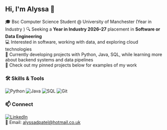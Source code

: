 ## Hi, I'm Alyssa 👋

<!--
**alyssa-patel/alyssa-patel** is a ✨ _special_ ✨ repository because its `README.md` (this file) appears on your GitHub profile.

Here are some ideas to get you started:

- 🔭 I’m currently working on ...
- 🌱 I’m currently learning ...
- 👯 I’m looking to collaborate on ...
- 🤔 I’m looking for help with ...
- 💬 Ask me about ...
- 📫 How to reach me: ...
- 😄 Pronouns: ...
- ⚡ Fun fact: ...
-->

🎓 Bsc Computer Science Student @ University of Manchester (Year in Industry )
🔍 Seeking a **Year in Industry 2026–27** placement in **Software or Data Engineering**  
💻 Interested in software, working with data, and exploring cloud technologies  
🌱 Currently developing projects with Python, Java, SQL, while learning more about backend systems and data pipelines  
📌 Check out my pinned projects below for examples of my work  


### 🛠 Skills & Tools
![Python](https://img.shields.io/badge/-Python-3776AB?logo=python&logoColor=white)
![Java](https://img.shields.io/badge/-Java-007396?logo=java&logoColor=white)
![SQL](https://img.shields.io/badge/-SQL-336791?logo=postgresql&logoColor=white)
![Git](https://img.shields.io/badge/-Git-F05032?logo=git&logoColor=white)

<!--

### 📌 Featured Projects
- **Uptime Monitor** – FastAPI service that pings websites and logs their response times  
- **Habit Tracker CLI** – Command-line app to track daily habits and streaks  
- **Data ETL & Visualisation** – Notebook pipeline for cleaning and analysing datasets  
- **Algorithms & Benchmarks** – A collection of solved coding problems with test coverage  

-->

### 📫 Connect
[![LinkedIn](https://img.shields.io/badge/-LinkedIn-0077B5?logo=linkedin&logoColor=white)](https://www.linkedin.com/in/www.linkedin.com/in/alyssa-patel-94b58024b)  
📧 Email: alyssadpatel@hotmail.co.uk
